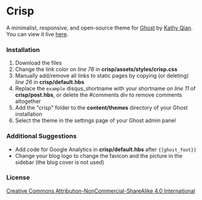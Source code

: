 # Crisp

A minimalist, responsive, and open-source theme for [Ghost](http://ghost.org) by [Kathy Qian](http://kathyqian.com). You can view it live [here](http://kathyqian.com).  

### Installation

1. Download the files 
2. Change the link color on *line 78* in **crisp/assets/styles/crisp.css**
3. Manually add/remove all links to static pages by copying (or deleting) *line 26* in **crisp/default.hbs**   
4. Replace the `example` disqus_shortname with your shortname on *line 11* of **crisp/post.hbs**, or delete the #comments div to remove comments altogether
5. Add the "crisp" folder to the **content/themes** directory of your Ghost installation
6. Select the theme in the settings page of your Ghost admin panel

### Additional Suggestions
 
* Add code for Google Analytics in **crisp/default.hbs** after `{{ghost_foot}}`
* Change your blog logo to change the favicon and the picture in the sidebar (the blog cover is not used)

### License

[Creative Commons Attribution-NonCommercial-ShareAlike 4.0 International](http://creativecommons.org/licenses/by-nc-sa/4.0/)